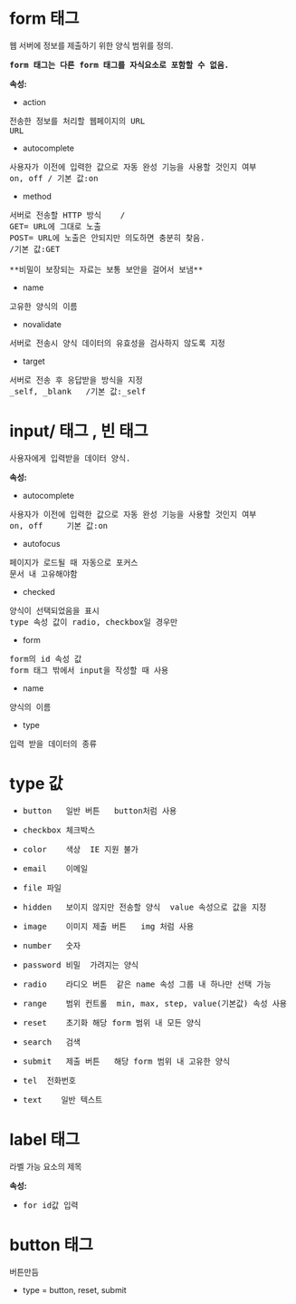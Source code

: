 # form 태그
웹 서버에 정보를 제출하기 위한 양식 범위를 정의.

<PRE><strong>form 태그는 다른 form 태그를 자식요소로 포함할 수 없음.</strong></PRE>


<strong>속성:</strong>

- action
<PRE>전송한 정보를 처리할 웹페이지의 URL
URL</PRE>	

- autocomplete	
<PRE>사용자가 이전에 입력한 값으로 자동 완성 기능을 사용할 것인지 여부
on, off	/ 기본 값:on</PRE>

- method
<PRE>서버로 전송할 HTTP 방식	/
GET= URL에 그대로 노출 
POST= URL에 노출은 안되지만 의도하면 충분히 찾음.
/기본 값:GET

**비밀이 보장되는 자료는 보통 보안을 걸어서 보냄**</PRE>

- name	
<PRE>고유한 양식의 이름</PRE>	

- novalidate
<PRE>서버로 전송시 양식 데이터의 유효성을 검사하지 않도록 지정</PRE>		

- target
<PRE>서버로 전송 후 응답받을 방식을 지정
_self, _blank	/기본 값:_self</PRE>



# input/ 태그 , 빈 태그

<pre>사용자에게 입력받을 데이터 양식.</pre>

<strong>속성:</strong>

- autocomplete
<pre>사용자가 이전에 입력한 값으로 자동 완성 기능을 사용할 것인지 여부
on, off	    기본 값:on</pre>

- autofocus
<pre>페이지가 로드될 때 자동으로 포커스
문서 내 고유해야함</pre>

- checked
<pre>양식이 선택되었음을 표시
type 속성 값이 radio, checkbox일 경우만</pre>

- form
<pre>form의 id 속성 값
form 태그 밖에서 input을 작성할 때 사용</pre>

- name
<pre>양식의 이름</pre>

- type
<pre>입력 받을 데이터의 종류</pre>

# <strong>type 값</strong>

- <pre>button	일반 버튼	button처럼 사용</pre>
- <pre>checkbox	체크박스</pre>	
- <pre>color	색상	IE 지원 불가</pre>
- <pre>email	이메일</pre>	
- <pre>file	파일</pre>	
- <pre>hidden	보이지 않지만 전송할 양식	value 속성으로 값을 지정</pre>
- <pre>image	이미지 제출 버튼	img 처럼 사용</pre>
- <pre>number	숫자</pre>	
- <pre>password	비밀	가려지는 양식</pre>
- <pre>radio	라디오 버튼	같은 name 속성 그룹 내 하나만 선택 가능</pre>
- <pre>range	범위 컨트롤	min, max, step, value(기본값) 속성 사용</pre>
- <pre>reset	초기화	해당 form 범위 내 모든 양식</pre>
- <pre>search	검색</pre>	
- <pre>submit	제출 버튼	해당 form 범위 내 고유한 양식</pre>
- <pre>tel	전화번호	</pre>
- <pre >text	일반 텍스트</pre>



# label 태그
라벨 가능 요소의 제목

<strong>속성:</strong>

- <pre>for id값 입력</pre>



# button 태그
버튼만듬

- type = button, reset, submit



